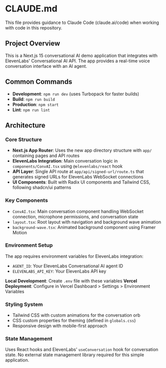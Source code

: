 # CLAUDE.md

This file provides guidance to Claude Code (claude.ai/code) when working with code in this repository.

## Project Overview

This is a Next.js 15 conversational AI demo application that integrates with ElevenLabs' Conversational AI API. The app provides a real-time voice conversation interface with an AI agent.

## Common Commands

- **Development**: `npm run dev` (uses Turbopack for faster builds)
- **Build**: `npm run build` 
- **Production**: `npm start`
- **Lint**: `npm run lint`

## Architecture

### Core Structure
- **Next.js App Router**: Uses the new app directory structure with `app/` containing pages and API routes
- **ElevenLabs Integration**: Main conversation logic in `components/ConvAI.tsx` using `@elevenlabs/react` hook
- **API Layer**: Single API route at `app/api/signed-url/route.ts` that generates signed URLs for ElevenLabs WebSocket connections
- **UI Components**: Built with Radix UI components and Tailwind CSS, following shadcn/ui patterns

### Key Components
- `ConvAI.tsx`: Main conversation component handling WebSocket connection, microphone permissions, and conversation state
- `layout.tsx`: Root layout with navigation and background wave animation
- `background-wave.tsx`: Animated background component using Framer Motion

### Environment Setup
The app requires environment variables for ElevenLabs integration:
- `AGENT_ID`: Your ElevenLabs Conversational AI agent ID
- `ELEVENLABS_API_KEY`: Your ElevenLabs API key

**Local Development**: Create `.env` file with these variables
**Vercel Deployment**: Configure in Vercel Dashboard > Settings > Environment Variables

### Styling System
- Tailwind CSS with custom animations for the conversation orb
- CSS custom properties for theming (defined in `globals.css`)
- Responsive design with mobile-first approach

### State Management
Uses React hooks and ElevenLabs' `useConversation` hook for conversation state. No external state management library required for this simple application.